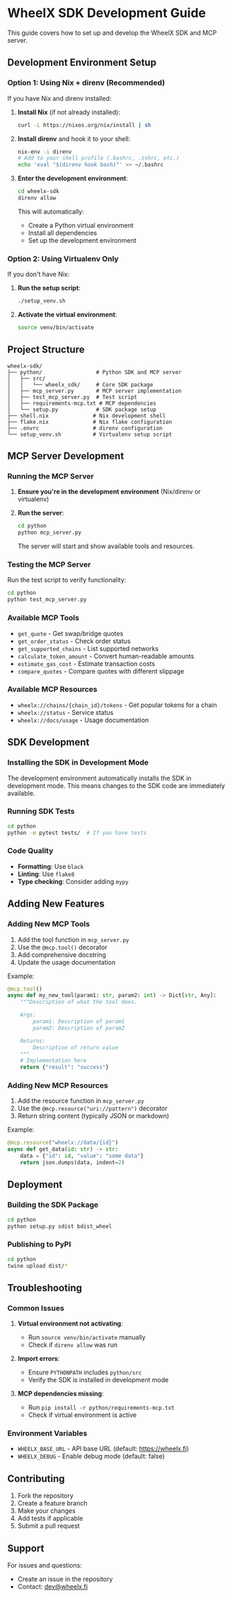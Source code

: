 # WheelX SDK Development Guide

This guide covers how to set up and develop the WheelX SDK and MCP server.

## Development Environment Setup

### Option 1: Using Nix + direnv (Recommended)

If you have Nix and direnv installed:

1. **Install Nix** (if not already installed):
   ```bash
   curl -L https://nixos.org/nix/install | sh
   ```

2. **Install direnv** and hook it to your shell:
   ```bash
   nix-env -i direnv
   # Add to your shell profile (.bashrc, .zshrc, etc.)
   echo 'eval "$(direnv hook bash)"' >> ~/.bashrc
   ```

3. **Enter the development environment**:
   ```bash
   cd wheelx-sdk
   direnv allow
   ```

   This will automatically:
   - Create a Python virtual environment
   - Install all dependencies
   - Set up the development environment

### Option 2: Using Virtualenv Only

If you don't have Nix:

1. **Run the setup script**:
   ```bash
   ./setup_venv.sh
   ```

2. **Activate the virtual environment**:
   ```bash
   source venv/bin/activate
   ```

## Project Structure

```
wheelx-sdk/
├── python/                 # Python SDK and MCP server
│   ├── src/
│   │   └── wheelx_sdk/     # Core SDK package
│   ├── mcp_server.py       # MCP server implementation
│   ├── test_mcp_server.py  # Test script
│   ├── requirements-mcp.txt # MCP dependencies
│   └── setup.py            # SDK package setup
├── shell.nix              # Nix development shell
├── flake.nix              # Nix flake configuration
├── .envrc                 # direnv configuration
└── setup_venv.sh          # Virtualenv setup script
```

## MCP Server Development

### Running the MCP Server

1. **Ensure you're in the development environment** (Nix/direnv or virtualenv)

2. **Run the server**:
   ```bash
   cd python
   python mcp_server.py
   ```

   The server will start and show available tools and resources.

### Testing the MCP Server

Run the test script to verify functionality:

```bash
cd python
python test_mcp_server.py
```

### Available MCP Tools

- `get_quote` - Get swap/bridge quotes
- `get_order_status` - Check order status
- `get_supported_chains` - List supported networks
- `calculate_token_amount` - Convert human-readable amounts
- `estimate_gas_cost` - Estimate transaction costs
- `compare_quotes` - Compare quotes with different slippage

### Available MCP Resources

- `wheelx://chains/{chain_id}/tokens` - Get popular tokens for a chain
- `wheelx://status` - Service status
- `wheelx://docs/usage` - Usage documentation

## SDK Development

### Installing the SDK in Development Mode

The development environment automatically installs the SDK in development mode. This means changes to the SDK code are immediately available.

### Running SDK Tests

```bash
cd python
python -m pytest tests/  # If you have tests
```

### Code Quality

- **Formatting**: Use `black`
- **Linting**: Use `flake8`
- **Type checking**: Consider adding `mypy`

## Adding New Features

### Adding New MCP Tools

1. Add the tool function in `mcp_server.py`
2. Use the `@mcp.tool()` decorator
3. Add comprehensive docstring
4. Update the usage documentation

Example:
```python
@mcp.tool()
async def my_new_tool(param1: str, param2: int) -> Dict[str, Any]:
    """Description of what the tool does.

    Args:
        param1: Description of param1
        param2: Description of param2

    Returns:
        Description of return value
    """
    # Implementation here
    return {"result": "success"}
```

### Adding New MCP Resources

1. Add the resource function in `mcp_server.py`
2. Use the `@mcp.resource("uri://pattern")` decorator
3. Return string content (typically JSON or markdown)

Example:
```python
@mcp.resource("wheelx://data/{id}")
async def get_data(id: str) -> str:
    data = {"id": id, "value": "some data"}
    return json.dumps(data, indent=2)
```

## Deployment

### Building the SDK Package

```bash
cd python
python setup.py sdist bdist_wheel
```

### Publishing to PyPI

```bash
cd python
twine upload dist/*
```

## Troubleshooting

### Common Issues

1. **Virtual environment not activating**:
   - Run `source venv/bin/activate` manually
   - Check if `direnv allow` was run

2. **Import errors**:
   - Ensure `PYTHONPATH` includes `python/src`
   - Verify the SDK is installed in development mode

3. **MCP dependencies missing**:
   - Run `pip install -r python/requirements-mcp.txt`
   - Check if virtual environment is active

### Environment Variables

- `WHEELX_BASE_URL` - API base URL (default: https://wheelx.fi)
- `WHEELX_DEBUG` - Enable debug mode (default: false)

## Contributing

1. Fork the repository
2. Create a feature branch
3. Make your changes
4. Add tests if applicable
5. Submit a pull request

## Support

For issues and questions:
- Create an issue in the repository
- Contact: dev@wheelx.fi